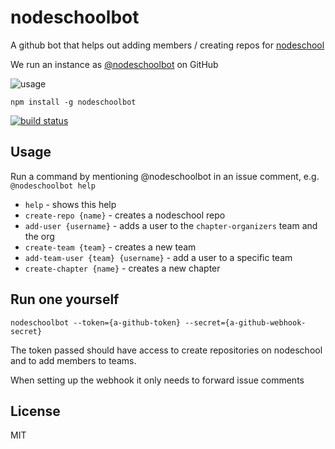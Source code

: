 # nodeschoolbot

A github bot that helps out adding members / creating repos for [nodeschool](https://github.com/nodeschool)

We run an instance as [@nodeschoolbot](https://github.com/nodeschoolbot) on GitHub

![usage](usage.png)

```
npm install -g nodeschoolbot
```

[![build status](http://img.shields.io/travis/mafintosh/nodeschoolbot.svg?style=flat)](http://travis-ci.org/mafintosh/nodeschoolbot)


## Usage

Run a command by mentioning @nodeschoolbot in an issue comment, e.g. `@nodeschoolbot help`

* `help` - shows this help
* `create-repo {name}` - creates a nodeschool repo
* `add-user {username}` - adds a user to the `chapter-organizers` team and the org
* `create-team {team}` - creates a new team
* `add-team-user {team} {username}` - add a user to a specific team
* `create-chapter {name}` - creates a new chapter

## Run one yourself

```
nodeschoolbot --token={a-github-token} --secret={a-github-webhook-secret}
```

The token passed should have access to create repositories on nodeschool
and to add members to teams.

When setting up the webhook it only needs to forward issue comments

## License

MIT
